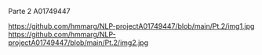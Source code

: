 Parte 2 A01749447

https://github.com/hmmarg/NLP-projectA01749447/blob/main/Pt.2/img1.jpg
https://github.com/hmmarg/NLP-projectA01749447/blob/main/Pt.2/img2.jpg
